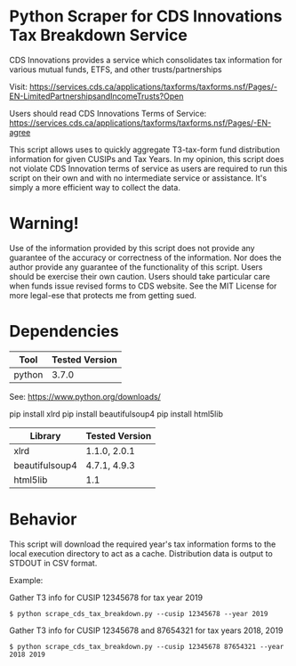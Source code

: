 # Python Scraper for CDS Innovations Tax Breakdown Service

CDS Innovations provides a service which consolidates tax information for various mutual funds, ETFS, and other trusts/partnerships

Visit:
https://services.cds.ca/applications/taxforms/taxforms.nsf/Pages/-EN-LimitedPartnershipsandIncomeTrusts?Open

Users should read CDS Innovations Terms of Service:
https://services.cds.ca/applications/taxforms/taxforms.nsf/Pages/-EN-agree

This script allows uses to quickly aggregate T3-tax-form fund distribution information for given CUSIPs and Tax Years.
In my opinion, this script does not violate CDS Innovation terms of service as users are required to run this script
on their own and with no intermediate service or assistance. It's simply a more efficient way to collect the data.

# Warning!
Use of the information provided by this script does not provide any guarantee of the accuracy or correctness of the information.
Nor does the author provide any guarantee of the functionality of this script. Users should be exercise their own caution.
Users should take particular care when funds issue revised forms to CDS website. 
See the MIT License for more legal-ese that protects me from getting sued.

# Dependencies

| Tool           | Tested Version |
| -------------- | -------------- |
| python         | 3.7.0          |

See: https://www.python.org/downloads/

pip install xlrd
pip install beautifulsoup4
pip install html5lib

| Library        | Tested Version |
| -------------- | -------------- |
| xlrd           | 1.1.0, 2.0.1   |
| beautifulsoup4 | 4.7.1, 4.9.3   |
| html5lib       | 1.1            |

# Behavior

This script will download the required year's tax information forms to the local execution directory to act as a cache.
Distribution data is output to STDOUT in CSV format.

Example:

Gather T3 info for CUSIP 12345678 for tax year 2019
```
$ python scrape_cds_tax_breakdown.py --cusip 12345678 --year 2019
```


Gather T3 info for CUSIP 12345678 and 87654321 for tax years 2018, 2019
```
$ python scrape_cds_tax_breakdown.py --cusip 12345678 87654321 --year 2018 2019
```
